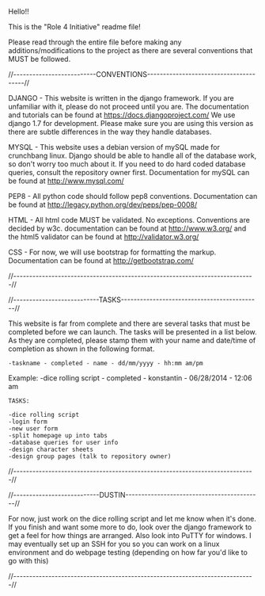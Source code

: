 Hello!!

This is the "Role 4 Initiative" readme file! 

Please read through the entire file before making 
any additions/modifications to the project as there
are several conventions that MUST be followed.

//--------------------------CONVENTIONS---------------------------------------//

DJANGO - This website is written in the django framework. If you are unfamiliar
with it, please do not proceed until you are. The documentation and 
tutorials can be found at https://docs.djangoproject.com/
We use django 1.7 for development. Please make sure you are using this
version as there are subtle differences in the way they handle databases.

MYSQL - This website uses a debian version of mySQL made for crunchbang linux.
Django should be able to handle all of the database work, so don't worry too much
about it. If you need to do hard coded database queries, consult the repository owner first.
Documentation for mySQL can be found at http://www.mysql.com/

PEP8 - All python code should follow pep8 conventions. Documentation can be found
at http://legacy.python.org/dev/peps/pep-0008/

HTML - All html code MUST be validated. No exceptions. Conventions are decided by
w3c. documentation can be found at http://www.w3.org/ and the html5 validator can
be found at http://validator.w3.org/

CSS - For now, we will use bootstrap for formatting the markup. Documentation can
be found at http://getbootstrap.com/

//----------------------------------------------------------------------------//

//---------------------------TASKS--------------------------------------------//

This website is far from complete and there are several tasks that must be
completed before we can launch. The tasks will be presented in a list below.
As they are completed, please stamp them with your name and date/time of
completion as shown in the following format.

	-taskname - completed - name - dd/mm/yyyy - hh:mm am/pm
Example:
	-dice rolling script - completed - konstantin - 06/28/2014 - 12:06 am

	
	TASKS:
	
	-dice rolling script
	-login form
	-new user form
	-split homepage up into tabs
	-database queries for user info
	-design character sheets
	-design group pages (talk to repository owner)

//----------------------------------------------------------------------------//

//---------------------------DUSTIN-------------------------------------------//

For now, just work on the dice rolling script and let me know when it's done.
If you finish and want some more to do, look over the django framework to get 
a feel for how things are arranged. Also look into PuTTY for windows. I may
eventually set up an SSH for you so you can work on a linux environment and
do webpage testing (depending on how far you'd like to go with this)

//----------------------------------------------------------------------------//
